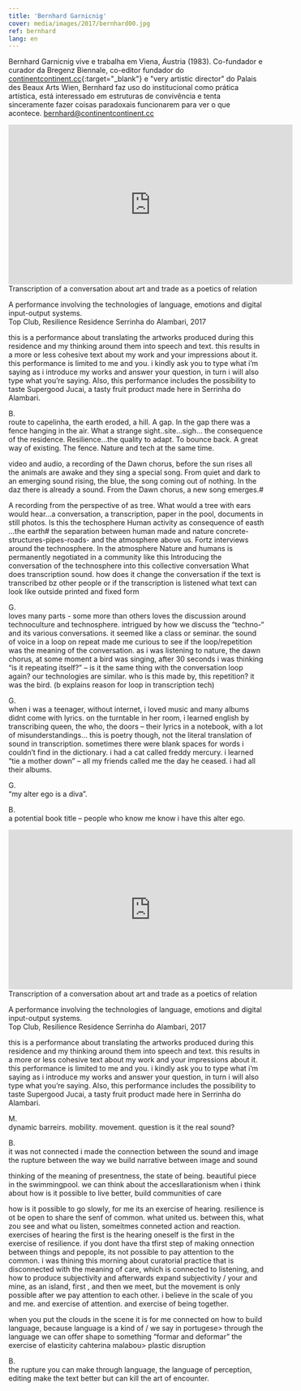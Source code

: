 ```yaml
---
title: 'Bernhard Garnicnig'
cover: media/images/2017/bernhard00.jpg
ref: bernhard
lang: en
---
```

Bernhard Garnicnig vive e trabalha em Viena, Áustria (1983). Co-fundador e curador da Bregenz Biennale, co-editor fundador do [continentcontinent.cc](http://continentcontinent.cc){:target="_blank"} e "very artistic director" do Palais des Beaux Arts Wien, Bernhard faz uso do institucional como prática artística, está interessado em estruturas de convivência e tenta sinceramente fazer coisas paradoxais funcionarem para ver o que acontece.
bernhard@continentcontinent.cc

<div markdown="1" class="post-two-columns">

<div markdown="1" class="post-column post-left-column">
  <div class="video-wrapper video-wrapper-16x9">
    <iframe width="560" height="315" src="https://www.youtube.com/embed/76MEEPM7g18?rel=0" frameborder="0" allow="autoplay; encrypted-media" allowfullscreen></iframe>
  </div>
  Transcription of a conversation about art and trade as a poetics of relation

  A performance involving the technologies of language, emotions and digital input-output systems.  
  Top Club, Resilience Residence Serrinha do Alambari, 2017

  this is a performance about translating the artworks produced during this residence and my thinking around them into speech and text. this results in a more or less cohesive text about my work and your impressions about it. this performance is limited to me and you. i kindly ask you to type what i’m saying as i introduce my works and answer your question, in turn i will also type what you’re saying. Also, this performance includes the possibility to taste Supergood Jucai, a tasty fruit product made here in Serrinha do Alambari. 

  B.  
  route to capelinha, the earth eroded, a hill. A gap. In the gap there was a fence hanging in the air. What a strange sight..site…sigh…
  the consequence of the residence. Resilience…the quality to adapt. To bounce back. A great way of existing. The fence. Nature and tech at the same time.

  video and audio, a recording of the Dawn chorus, before the sun rises all the animals are awake and they sing a special song. From quiet and dark to an emerging sound rising, the blue, the song coming out of nothing. In the daz there is already a sound. From the Dawn chorus, a new song emerges.#

  A recording from the perspective of as tree. What would a tree with ears would hear…a conversation, a transcription, paper in the pool, documents in still photos. Is this the techosphere
  Human activity as consequence of easth …the earth#
  the separation between human made and nature
  concrete-structures-pipes-roads- and the atmosphere above us.
  Fortz interviews around the technosphere. In the atmosphere
  Nature and humans is permanently negotiated in a community like this
  Introducing the conversation of the technosphere into this collective conversation
  What does transcription sound. how does it change the conversation if the text is transcribed bz other people
  or if the transcription is listened
  what text can look like outside printed and fixed form

  G.  
  loves many parts - some more than others
  loves the discussion around technoculture and technosphere. intrigued by how we discuss the “techno-“ and its various conversations. it seemed like a class or seminar. the sound of voice in a loop on repeat made me curious to see if the loop/repetition was the meaning of the conversation. 
  as i was listening to nature, the dawn chorus, at some moment a bird was singing, after 30 seconds i was thinking “is it repeating itself?” – is it the same thing with the conversation loop again? our technologies are similar. who is this made by, this repetition? it was the bird. (b explains reason for loop in transcription tech)

  G.  
  when i was a teenager, without internet, i loved music and many albums didnt come with lyrics. on the turntable in her room, i learned english by transcribing queen, the who, the doors – their lyrics in a notebook, with a lot of misunderstandings… this is poetry though, not the literal translation of sound in transcription. sometimes there were blank spaces for words i couldn’t find in the dictionary. i had a cat called freddy mercury. i learned “tie a mother down” – all my friends called me the day he ceased. i had all their albums. 

  G.  
  “my alter ego is a diva”. 

  B.  
  a potential book title – people who know me know i have this alter ego.
</div>

<div markdown="1" class="post-column post-right-column">
  <div class="video-wrapper video-wrapper-16x9">
    <iframe width="560" height="315" src="https://www.youtube.com/embed/6BkAa2tjjGg?rel=0" frameborder="0" allow="autoplay; encrypted-media" allowfullscreen></iframe>
  </div>
  Transcription of a conversation about art and trade as a poetics of relation

  A performance involving the technologies of language, emotions and digital input-output systems.  
  Top Club, Resilience Residence Serrinha do Alambari, 2017

  this is a performance about translating the artworks produced during this residence and my thinking around them into speech and text. this results in a more or less cohesive text about my work and your impressions about it. this performance is limited to me and you. i kindly ask you to type what i’m saying as i introduce my works and answer your question, in turn i will also type what you’re saying. Also, this performance includes the possibility to taste Supergood Jucai, a tasty fruit product made here in Serrinha do Alambari. 

  M.  
  dynamic barreirs. mobility. movement. 
  question is it the real sound?

  B.  
  it was not connected
  i made the connection between the sound and image
  the rupture between the way we build narrative between image and sound

  thinking of the meaning of presentness, the state of being. beautiful piece in the swimmingpool. we can think about the accesllarationism when i think about how is it possible to live better, build communities of care

  how is it possible to go slowly, for me its an exercise of hearing. resilience is ot be open to share the senf of common. what united us. between this, what zou see and what ou listen, someitmes conneted action and reaction. exercises of hearing the first is the hearing oneself is the first in the exercise of resilience. if you dont have tha tfirst step of making onnection between things and pepople, its not possible to pay attention to the common. i was thining this morning about curatorial practice that is disconnected with the meaning of care, which is connected to listening, and how to produce subjectivity and afterwards expand subjectivity / your and mine, as an island, first , and then we meet, but the movement is only possible after we pay attention to each other. i believe in the scale of you and me. and exercise of attention. and exercise of being together. 

  when you put the clouds in the scene it is for me connected on how to build language, because language is a kind of / we say in portugese> through the language we can offer shape to something 
  “formar and deformar” 
  the exercise of elasticity
  cahterina malabou> plastic disruption

  B.  
  the rupture you can make through language, the language of perception, editing make the text better but can kill the art of encounter.
</div>
</div>
